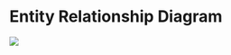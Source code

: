 # Entity Relationship Diagram
![](https://github.com/Integradora-bis/Proyecto/blob/master/cookie%20diagram.png)
